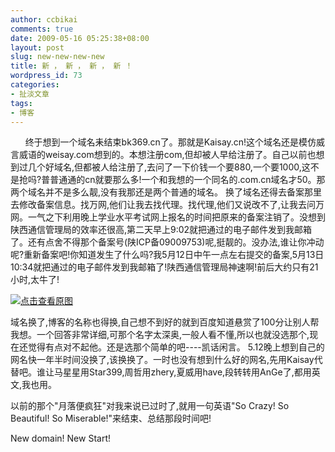 ```yaml
---
author: ccbikai
comments: true
date: 2009-05-16 05:25:38+08:00
layout: post
slug: new-new-new-new
title: 新 ， 新 ， 新 ， 新 ！
wordpress_id: 73
categories:
- 扯淡文章
tags:
- 博客
---
```




      终于想到一个域名耒结束bk369.cn了。那就是Kaisay.cn!这个域名还是模仿威言威语的weisay.com想到的。本想注册com,但却被人早给注册了。自己以前也想到过几个好域名,但都被人给注册了,去问了一下价钱一个要880,一个要1000,这不是抢吗?普普通通的cn就要那么多!一个和我想的一个同名的.com.cn域名才50。那两个域名并不是多么靓,没有我那还是两个普通的域名。<!-- more -->
换了域名还得去备案那里去修改备案信息。找万网,他们让我去找代理。找代理,他们又说改不了,让我去问万网。一气之下利用晚上学业水平考试网上报名的时间把原来的备案注销了。没想到陕西通信管理局的效率还很高,第二天早上9:02就把通过的电子邮件发到我邮箱了。还有点舍不得那个备案号(陕ICP备09009753)呢,挺靓的。没办法,谁让你冲动呢?重新备案吧!你知道发生了什么吗?我5月12日中午一点左右提交的备案,5月13日10:34就把通过的电子邮件发到我邮箱了!陕西通信管理局神速啊!前后大约只有21小时,太牛了!

[![点击查看原图](http://ww2.sinaimg.cn/large/a74ecc4cjw1e495zxlhssj20dx05kt9d.jpg)](http://ww2.sinaimg.cn/large/a74ecc4cjw1e495zxlhssj20dx05kt9d.jpg)

域名换了,博客的名称也得换,自己想不到好的就到百度知道悬赏了100分让别人帮我想。一个回答非常详细,可那个名字太深奥,一般人看不懂,所以也就没选那个,现在还觉得有点对不起他。还是选那个简单的吧----凯话闲言。
5.12晚上想到自己的网名快一年半时间没换了,该换换了。一时也没有想到什么好的网名,先用Kaisay代替吧。谁让马星星用Star399,周哲用zhery,夏威用have,段转转用AnGe了,都用英文,我也用。

以前的那个"月落便疯狂"对我来说已过时了,就用一句英语"So Crazy! So Beautiful! So Miserable!"来结束、总结那段时间吧!

New domain! New Start!


